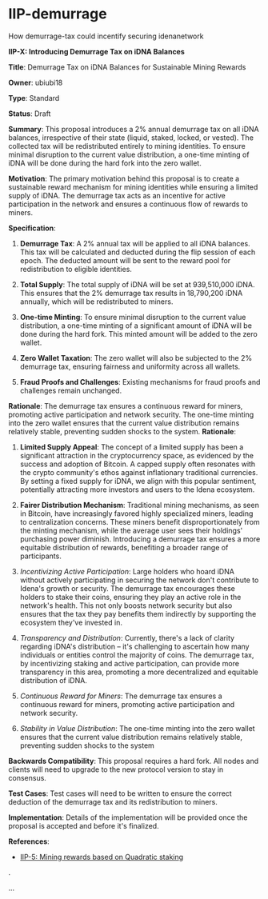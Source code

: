 # IIP-demurrage
How demurrage-tax could incentify securing idenanetwork


**IIP-X: Introducing Demurrage Tax on iDNA Balances**

**Title**: Demurrage Tax on iDNA Balances for Sustainable Mining Rewards

**Owner**: ubiubi18

**Type**: Standard

**Status**: Draft

**Summary**:
This proposal introduces a 2% annual demurrage tax on all iDNA balances, irrespective of their state (liquid, staked, locked, or vested). The collected tax will be redistributed entirely to mining identities. To ensure minimal disruption to the current value distribution, a one-time minting of iDNA will be done during the hard fork into the zero wallet.

**Motivation**:
The primary motivation behind this proposal is to create a sustainable reward mechanism for mining identities while ensuring a limited supply of iDNA. The demurrage tax acts as an incentive for active participation in the network and ensures a continuous flow of rewards to miners.

**Specification**:

1. **Demurrage Tax**: A 2% annual tax will be applied to all iDNA balances. This tax will be calculated and deducted during the flip session of each epoch. The deducted amount will be sent to the reward pool for redistribution to eligible identities.

2. **Total Supply**: The total supply of iDNA will be set at 939,510,000 iDNA. This ensures that the 2% demurrage tax results in 18,790,200 iDNA annually, which will be redistributed to miners.

3. **One-time Minting**: To ensure minimal disruption to the current value distribution, a one-time minting of a significant amount of iDNA will be done during the hard fork. This minted amount will be added to the zero wallet.

4. **Zero Wallet Taxation**: The zero wallet will also be subjected to the 2% demurrage tax, ensuring fairness and uniformity across all wallets.

5. **Fraud Proofs and Challenges**: Existing mechanisms for fraud proofs and challenges remain unchanged.

**Rationale**:
The demurrage tax ensures a continuous reward for miners, promoting active participation and network security. The one-time minting into the zero wallet ensures that the current value distribution remains relatively stable, preventing sudden shocks to the system.
**Rationale**:
1. **Limited Supply Appeal**: The concept of a limited supply has been a significant attraction in the cryptocurrency space, as evidenced by the success and adoption of Bitcoin. A capped supply often resonates with the crypto community's ethos against inflationary traditional currencies. By setting a fixed supply for iDNA, we align with this popular sentiment, potentially attracting more investors and users to the Idena ecosystem.

2. **Fairer Distribution Mechanism**: Traditional mining mechanisms, as seen in Bitcoin, have increasingly favored highly specialized miners, leading to centralization concerns. These miners benefit disproportionately from the minting mechanism, while the average user sees their holdings' purchasing power diminish. Introducing a demurrage tax ensures a more equitable distribution of rewards, benefiting a broader range of participants.

3. *Incentivizing Active Participation*: Large holders who hoard iDNA without actively participating in securing the network don't contribute to Idena's growth or security. The demurrage tax encourages these holders to stake their coins, ensuring they play an active role in the network's health. This not only boosts network security but also ensures that the tax they pay benefits them indirectly by supporting the ecosystem they've invested in.

4. *Transparency and Distribution*: Currently, there's a lack of clarity regarding iDNA's distribution – it's challenging to ascertain how many individuals or entities control the majority of coins. The demurrage tax, by incentivizing staking and active participation, can provide more transparency in this area, promoting a more decentralized and equitable distribution of iDNA.

6. *Continuous Reward for Miners*: The demurrage tax ensures a continuous reward for miners, promoting active participation and network security. 

7. *Stability in Value Distribution*: The one-time minting into the zero wallet ensures that the current value distribution remains relatively stable, preventing sudden shocks to the system
   

**Backwards Compatibility**:
This proposal requires a hard fork. All nodes and clients will need to upgrade to the new protocol version to stay in consensus.

**Test Cases**:
Test cases will need to be written to ensure the correct deduction of the demurrage tax and its redistribution to miners.



**Implementation**:
Details of the implementation will be provided once the proposal is accepted and before it's finalized.

**References**:
- [IIP-5: Mining rewards based on Quadratic staking](https://docs.idena.io/docs/iip/iip-5)



.

...

